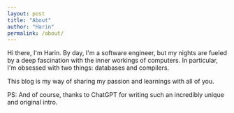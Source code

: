 ```yaml
---
layout: post
title: "About"
author: "Harin"
permalink: /about/
---
```


Hi there, I'm Harin. By day, I'm a software engineer, but my nights are fueled by a deep fascination with the inner workings of computers. In particular, I'm obsessed with two things: databases and compilers.

This blog is my way of sharing my passion and learnings with all of you.

PS: And of course, thanks to ChatGPT for writing such an incredibly unique and original intro.

